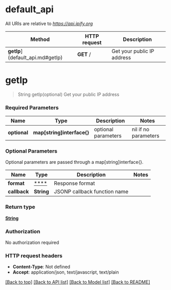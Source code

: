 # default_api

All URIs are relative to *https://api.ipify.org*

Method | HTTP request | Description
------------- | ------------- | -------------
**getIp**](default_api.md#getIp) | **GET** / | Get your public IP address


# **getIp**
> String getIp(optional)
Get your public IP address

### Required Parameters

Name | Type | Description  | Notes
------------- | ------------- | ------------- | -------------
 **optional** | **map[string]interface{}** | optional parameters | nil if no parameters

### Optional Parameters
Optional parameters are passed through a map[string]interface{}.

Name | Type | Description  | Notes
------------- | ------------- | ------------- | -------------
 **format** | [****](.md)| Response format | 
 **callback** | **String**| JSONP callback function name | 

### Return type

[**String**](string.md)

### Authorization

No authorization required

### HTTP request headers

 - **Content-Type**: Not defined
 - **Accept**: application/json, text/javascript, text/plain

[[Back to top]](#) [[Back to API list]](../README.md#documentation-for-api-endpoints) [[Back to Model list]](../README.md#documentation-for-models) [[Back to README]](../README.md)

